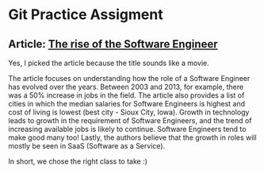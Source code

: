 # Git Practice Assigment

## Article: [The rise of the Software Engineer](https://smartasset.com/retirement/the-rise-of-the-software-engineer)
Yes, I picked the article because the title sounds like a movie. 

The article focuses on understanding how the role of a Software Engineer has evolved over the years. Between 2003 and 2013, for example, there was a 50% increase in jobs in the field. The article also provides a list of cities in which the median salaries for Software Engineers is highest and cost of living is lowest (best city - Sioux City, Iowa). Growth in technology leads to growth in the requirement of Software Engineers, and the trend of increasing available jobs is likely to continue. Software Engineers tend to make good many too! Lastly, the authors believe that the growth in roles will mostly be seen in SaaS (Software as a Service). 

In short, we chose the right class to take :)
